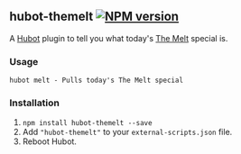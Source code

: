 ## hubot-themelt [![NPM version](https://badge.fury.io/js/hubot-themelt.png)](http://badge.fury.io/js/hubot-themelt)

A [Hubot](https://github.com/github/hubot) plugin to tell you what today's [The Melt](https://themelt.com/) special is.

### Usage

    hubot melt - Pulls today's The Melt special

### Installation
1. `npm install hubot-themelt --save`
2. Add `"hubot-themelt"` to your `external-scripts.json` file.
3. Reboot Hubot.
